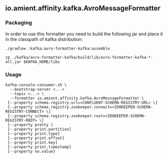 ## io.amient.affinity.kafka.AvroMessageFormatter


### Packaging

In order to use this formatter you need to build the following jar and place it in the classpath of kafka distribution:

    ./gradlew :kafka:avro-formatter-kafka:assemble

    cp ./kafka/avro-formatter-kafka/build/lib/avro-formatter-kafka-*-all.jar $KAFKA_HOME/libs


### Usage

    kafka-console-consumer.sh \
      --bootstrap-server <...> 
      --topic <...> \
      --formatter io.amient.affinity.kafka.AvroMessageFormatter \
     [--property schema.registry.url=<CONFLUENT-SCHEMA-REGISTRY-URL> \]
     [--property schema.registry.zookeeper.connect=<ZOOKEEPER-SCHEMA-REGISTRY-CONNECT> \]
     [--property schema.registry.zookeeper.root=<ZOOKEEPER-SCHEMA-REGISTRY-ROOT> \]
     [--property pretty ]
     [--property print.partition]
     [--property print.type]
     [--property print.offset]
     [--property print.key] 
     [--property print.timestamp]
     [--property no.value]

